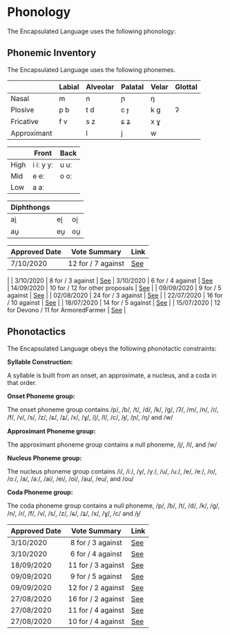 # Phonology

The Encapsulated Language uses the following phonology:

## Phonemic Inventory

The Encapsulated Language uses the following phonemes.

|             | Labial | Alveolar | Palatal | Velar | Glottal |
| ----------- | ------ | -------- | ------- | ----- | ------- |
| Nasal       | m      | n        | ɲ       | ŋ     |         |
| Plosive     | p b    | t d      | c ɟ     | k g   | ʔ       |
| Fricative   | f v    | s z      | ɕ ʑ     | x ɣ   |         |
| Approximant |        | l        | j       | w     |         |

|      | Front     | Back |
| ---- | --------- | ---- |
| High | i iː y yː | u uː |
| Mid  | e eː      | o oː |
| Low  | a aː      |      |

| Diphthongs |     |     |
| ---------- | --- | --- |
| ai̯         | ei̯  | oi̯  |
| au̯         | eu̯  | ou̯  |

| Approved Date |             Vote Summary             | Link                                                                                                                                                                      |
| ------------- | :----------------------------------: | ------------------------------------------------------------------------------------------------------------------------------------------------------------------------- |
| 7/10/2020    |          12 for / 7 against          | [See](https://www.reddit.com/r/EncapsulatedLanguage/comments/j58nte/official_proposal_vote_to_removal_of_%C9%BE/)
|
| 3/10/2020    |          8 for / 3 against          | [See](https://www.reddit.com/r/EncapsulatedLanguage/comments/j2xalm/official_proposal_vote_to_modify_the_phonemic/)
| 3/10/2020    |          6 for / 4 against          | [See](https://www.reddit.com/r/EncapsulatedLanguage/comments/j2xd5a/official_proposal_vote_to_modify_the_phonemic/)        
| 14/09/2020    |          10 for / 12 for other proposals          | [See](https://www.reddit.com/r/EncapsulatedLanguage/comments/ir5vzj/official_proposal_vote_to_replace_the_vowel_value/)                                                             |
| 09/09/2020    |          9 for / 5 against          | [See](https://www.reddit.com/r/EncapsulatedLanguage/comments/io4zoz/official_proposal_vote_to_modify_the_phonotactics/)                                                             |
| 02/08/2020    |          24 for / 3 against          | [See](https://www.reddit.com/r/EncapsulatedLanguage/comments/i12ryt/official_proposal_vote_to_officialize_a/)                                                             |
| 22/07/2020    |         16 for / 10 against          | [See](https://www.reddit.com/r/EncapsulatedLanguage/comments/huihs2/official_proposal_vote_to_replace_the_trilled_r/?utm_source=share&utm_medium=ios_app&utm_name=iossmf) |
| 18/07/2020    |          14 for / 5 against          | [See](https://www.reddit.com/r/EncapsulatedLanguage/comments/hs66eh/official_proposal_vote_to_slightly_modify_the/)                                                       |
| 15/07/2020    | 12 for Devono / 11 for ArmoredFarmer | [See](https://www.reddit.com/r/EncapsulatedLanguage/comments/hqbnuh/official_phonology_proposal_final_round_of_voting/)                                                   |

## Phonotactics

The Encapsulated Language obeys the following phonotactic constraints:

**Syllable Construction:**

A syllable is built from an onset, an approximate, a nucleus, and a coda in that order.

**Onset Phoneme group:**

The onset phoneme group contains /p/, /b/, /t/, /d/, /k/, /g/, /ʔ/, /m/, /n/, /ɾ/, /f/, /v/, /s/, /z/, /ɕ/, /ʑ/, /x/, /ɣ/, /j/, /l/, /c/, /ɟ/, /ɲ/, /ŋ/ and /w/

**Approximant Phoneme group:**

The approximant phoneme group contains a null phoneme, /j/, /l/, and /w/

**Nucleus Phoneme group:**

The nucleus phoneme group contains /i/, /iː/, /y/, /yː/, /u/, /uː/, /e/, /eː/, /o/, /oː/, /a/, /aː/, /ai/, /ei/, /oi/, /au/, /eu/, and /ou/

**Coda Phoneme group:**

The coda phoneme group contains a null phoneme, /p/, /b/, /t/, /d/, /k/, /g/, /n/, /ɾ/, /f/, /v/, /s/, /z/, /ɕ/, /ʑ/, /x/, /ɣ/, /c/ and /ɟ/

| Approved Date |    Vote Summary    | Link                                                                                                                    |
| ------------- | :----------------: | ----------------------------------------------------------------------------------------------------------------------- |
| 3/10/2020     | 8 for / 3 against  | [See](https://www.reddit.com/r/EncapsulatedLanguage/comments/j2xalm/official_proposal_vote_to_modify_the_phonemic/)
| 3/10/2020     | 6 for / 4 against  | [See](https://www.reddit.com/r/EncapsulatedLanguage/comments/j2xd5a/official_proposal_vote_to_modify_the_phonemic/)
| 18/09/2020    | 11 for / 3 against | [See](https://www.reddit.com/r/EncapsulatedLanguage/comments/itk52y/official_proposal_vote_to_clarify_the_phonotactics/)    |
| 09/09/2020    | 9 for / 5 against | [See](https://www.reddit.com/r/EncapsulatedLanguage/comments/io4zoz/official_proposal_vote_to_modify_the_phonotactics/)    |
| 09/09/2020    | 12 for / 2 against | [See](https://www.reddit.com/r/EncapsulatedLanguage/comments/io4yox/official_proposal_vote_to_modify_the_phonotactics/)    |
| 27/08/2020    | 16 for / 2 against | [See](https://www.reddit.com/r/EncapsulatedLanguage/comments/igb9g2/official_proposal_vote_to_officialize_a/)    |
| 27/08/2020    | 11 for / 4 against | [See](https://www.reddit.com/r/EncapsulatedLanguage/comments/igb6jh/official_proposal_vote_to_officialize_a/)    |
| 27/08/2020    | 10 for / 4 against | [See](https://www.reddit.com/r/EncapsulatedLanguage/comments/igb81f/official_proposal_vote_to_officialize_a/)    |
